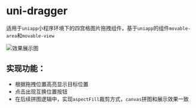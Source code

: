 # uni-dragger
适用于`uniapp`小程序环境下的四宫格图片拖拽组件，基于`uniapp`的组件`movable-area`和`movable-view`

![效果展示图](./giphy.gif)

## 实现功能：

* 根据拖拽位置高亮显示目标位置
* 点击出现互换位置按钮
* 在后续拼图逻辑中，实现`aspectFill`裁剪方式，`canvas`拼图和展示效果一致
